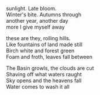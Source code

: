 sunlight. Late bloom.  
Winter's bite. Autumns through  
another year, another day  
more I give myself away  
  
these are they, rolling hills.  
Like fountains of land made still  
Birch white and forest green  
Foam and froth, leaves fall between  
  
The Basin growls, the clouds are cut  
Shaving off what waters raught  
Sky opens and the heavens fall  
Water comes to wash it all  